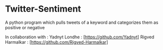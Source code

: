 # Twitter-Sentiment
A python program which pulls tweets of a keyword and categorizes them as positive or negative 


In collaboration with :
Yadnyt Londhe : [https://github.com/Yadnyt]
Rigved Harmalkar : [https://github.com/Rigved-Harmalkar]
